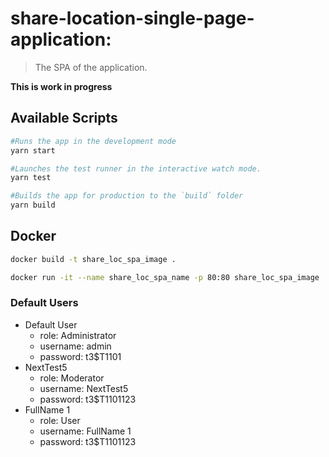 # share-location-single-page-application:

> The SPA of the application.


**This is work in progress**

## Available Scripts
```bash
#Runs the app in the development mode
yarn start

#Launches the test runner in the interactive watch mode.
yarn test

#Builds the app for production to the `build` folder
yarn build
```

## Docker
```bash
docker build -t share_loc_spa_image .

docker run -it --name share_loc_spa_name -p 80:80 share_loc_spa_image
```

### Default Users
- Default User
  - role: Administrator
  - username: admin
  - password: t3$T1101
- NextTest5
  - role: Moderator
  - username: NextTest5
  - password: t3$T1101123
- FullName 1
  - role: User
  - username: FullName 1
  - password: t3$T1101123